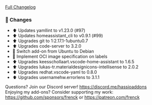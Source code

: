 [Full Changelog][changelog]

### 🔨 Changes

- ⬆ Updates yamllint to v1.23.0 (#97)
- ⬆ Updates homeassistant_cli to v0.9.1 (#99)
- ⬆ Upgrades git to 1:2.17.1-1ubuntu0.7
- ⬆ Upgrades code-server to 3.2.0
- 🔨 Switch add-on from Ubuntu to Debian
- 🔨 Implement OCI image specification on labels
- ⬆ Upgrades keesschollaart.vscode-home-assistant to 1.6.5
- ⬆ Upgrades lukas-tr.materialdesignicons-intellisense to 2.0.2
- ⬆ Upgrades redhat.vscode-yaml to 0.8.0
- ⬆ Upgrades usernamehw.errorlens to 3.1.1

[changelog]: https://github.com/hassio-addons/addon-vscode/compare/v2.2.0...v2.3.0-beta.1

Questions? Join our Discord server! https://discord.me/hassioaddons
Enjoying my add-ons? Consider supporting my work:
https://github.com/sponsors/frenck or https://patreon.com/frenck
